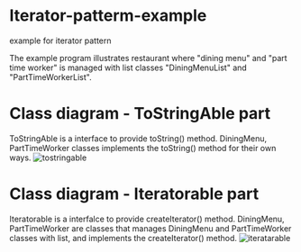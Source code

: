 # Iterator-patterm-example
example for iterator pattern

The example program illustrates restaurant where "dining menu" and "part time worker" is managed with list classes "DiningMenuList" and "PartTimeWorkerList".

# Class diagram - ToStringAble part
ToStringAble is a interface to provide toString() method.
DiningMenu, PartTimeWorker classes implements the toString() method for their own ways.
![tostringable](https://user-images.githubusercontent.com/25341053/45668461-c7985c00-bb57-11e8-9f77-5a5eecddb379.png)


# Class diagram - Iteratorable part
Iteratorable is  a interfalce to provide createIterator() method.
DiningMenu, PartTimeWorker are classes that manages DiningMenu and PartTimeWorker classes with list, and implements the createIterator() method.
![iteratarable](https://user-images.githubusercontent.com/25341053/45668443-b6e7e600-bb57-11e8-906e-6ecf7da9c68f.png)

